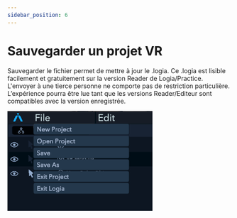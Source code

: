 ```yaml
---
sidebar_position: 6
---
```



# Sauvegarder un projet VR

Sauvegarder le fichier permet de mettre à jour le .logia.
Ce .logia est lisible facilement et gratuitement sur la version Reader de Logia/Practice. L'envoyer à une tierce personne ne comporte pas de restriction particulière.
L’expérience pourra être lue tant que les versions Reader/Editeur sont compatibles avec la version enregistrée.

![Save Menu](/img/save_menu.png)








